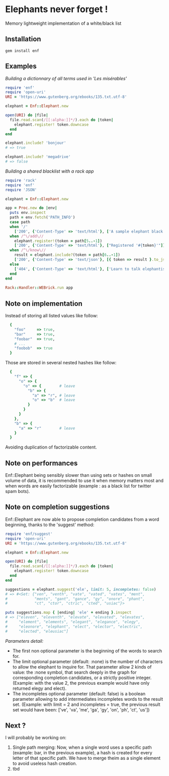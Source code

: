 # Elephants never forget !

Memory lightweight implementation of a white/black list

## Installation

```
gem install enf
```

## Examples

*Building a dictionnary of all terms used in 'Les misérables'*

```ruby
require 'enf'
require 'open-uri'
URI = 'https://www.gutenberg.org/ebooks/135.txt.utf-8'

elephant = Enf::Elephant.new

open(URI) do |file|
  file.read.scan(/[[:alpha:]]*/).each do |token|
    elephant.register! token.downcase
  end
end

elephant.include? 'bonjour'
# => true

elephant.include? 'megadrive'
# => false

```

*Building a shared blacklist with a rack app*

```ruby
require 'rack'
require 'enf'
require 'JSON'

elephant = Enf::Elephant.new

app = Proc.new do |env|
  puts env.inspect
  path = env.fetch('PATH_INFO')
  case path 
  when '/'
    ['200', {'Content-Type' => 'text/html'}, ['A sample elephant black list rack app']]
  when /^\/add\//
    elephant.register!(token = path[5..-1])
    ['200', {'Content-Type' => 'text/html'}, ["Registered '#{token}'"]]
  when /^\/know\//
    result = elephant.include?(token = path[6..-1])
    ['200', {'Content-Type' => 'text/json'}, [{ token => result }.to_json]]
  else
    ['404', {'Content-Type' => 'text/html'}, ['Learn to talk elephantish']]
  end
end
 
Rack::Handler::WEBrick.run app
```



## Note on implementation

Instead of storing all listed values like follow:
```ruby
  {
    "foo"     => true,
    "bar"     => true,
    "foobar"  => true,
    # ...
    "foobob"  => true
  }
```

Those are stored in several nested hashes like follow:

```ruby
  {
    "f" => {
      "o" => {
        "o" => {        # leave
          "b" => {
            "a" => "r", # leave
            "o" => "b"  # leave
          }
        }
      }
    },
    "b" => {
      "a" => "r"        # leave
    }
  }
```

Avoiding duplication of factorizable content.

## Note on performances

Enf::Elephant being sensibly slower than using sets or hashes on small
volume of data, it is recommended to use it when memory matters most and
when words are easily factorizable (example : as a black list for twitter
spam bots).

## Note on completion suggestions

Enf::Elephant are now able to propose completion candidates from a word
beginning, thanks to the 'suggest' method:

```ruby
require 'enf/suggest'
require 'open-uri'
URI = 'https://www.gutenberg.org/ebooks/135.txt.utf-8'

elephant = Enf::Elephant.new

open(URI) do |file|
  file.read.scan(/[[:alpha:]]*/).each do |token|
    elephant.register! token.downcase
  end
end

suggestions = elephant.suggest('ele', limit: 5, incompletes: false)
# => #<Set: {"ven", "venth", "vate", "vated", "vates", "ment",
#            "ments", "gant", "gance", "gy", "onore", "phant",
#            "ct", "ctor", "ctric", "cted", "usiac"}>

puts suggestions.map { |ending| 'ele' + ending }.inspect
# => ["eleven", "eleventh", "elevate", "elevated", "elevates",
#     "element", "elements", "elegant", "elegance", "elegy",
#     "eleonore", "elephant", "elect", "elector", "electric",
#     "elected", "eleusiac"]

```

*Parameters detail:*

* The first non optional parameter is the beginning of the words to search for.
* The limit optional parameter (default: :none) is the number of characters to allow the elephant to inquire for. That parameter allow 2 kinds of value: the :none symbol, that search deeply in the graph for corresponding completion candidates, or a strictly positive integer. (Example: with the value 2, the previous example would have only returned elegy and elect).
* The incompletes optional parameter (default: false) is a boolean parameter allowing to add intermediates incompletes words to the result set. (Example: with limit = 2 and incompletes = true, the previous result set would have been: ['ve', 'va', 'me', 'ga', 'gy', 'on', 'ph', 'ct', 'us'])

## Next ?

I will probably be working on:

1. Single path merging: Now, when a single word uses a specific path
(example: bar, in the previous example), a hash is created for every
letter of that specific path. We have to merge theim as a single element
to avoid useless hash creation.
2. tbd
